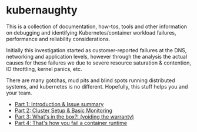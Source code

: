 # kubernaughty

This is a collection of documentation, how-tos, tools and other information on
debugging and identifying Kubernetes/container workload failures, performance
and reliability considerations.

Initially this investigation started as customer-reported failures at the DNS, 
networking and application levels, however through the analysis the actual causes
for these failures we due to severe resource saturation & contention, IO throttling, 
kernel panics, etc.

There are many gotchas, mud pits and blind spots running distributed systems,
and kubernetes is no different. Hopefully, this stuff helps you and your
team.



 - [Part 1: Introduction & Issue summary](/docs/part1-introduction-and-problem-description.md)
 - [Part 2: Cluster Setup & Basic Monitoring](/docs/part2-basic-setup.md)
 - [Part 3: What's in the box?! (voiding the warranty)](/docs/part3-whats-in-the-box)
 - [Part 4: That's how you fail a container runtime](/docs/part-4-how-you-kill-a-container-runtime.md)


<!--stackedit_data:
eyJoaXN0b3J5IjpbMTU2ODI3NjUyMl19
-->